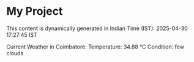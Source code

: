 # My Project

This content is dynamically generated in Indian Time (IST): 2025-04-30 17:27:45 IST


Current Weather in Coimbatore:
Temperature: 34.88 °C
Condition: few clouds
